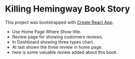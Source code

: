 # Killing Hemingway Book Story

This project was bootstrapped with [Create React App](https://github.com/facebook/create-react-app).

* Use Home Page Where Show title.
* Review page for showing customers reviews.
* In Dashboard showing three types chart.
* At last shown the three review in home page.
* here is some valuable review added about this book .